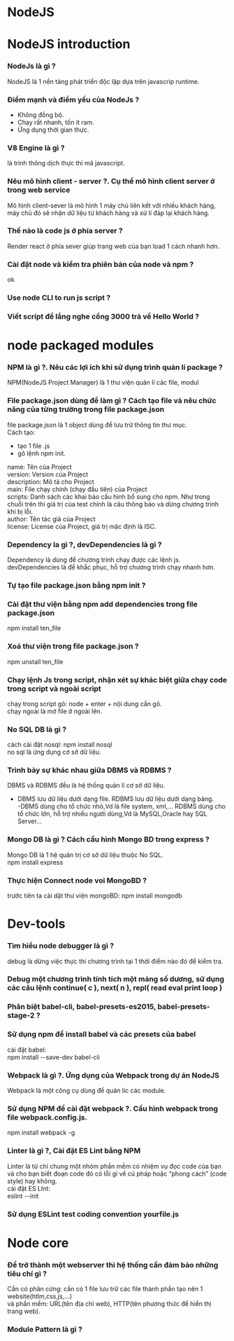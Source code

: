 # NodeJS  
# NodeJS introduction  
### NodeJs là gì ?  
NodeJS là 1 nền tảng phát triển độc lập dựa trên javascrip runtime.
### Điểm mạnh và điểm yếu của NodeJs ?  
- Không đồng bộ.  
- Chạy rất nhanh, tốn ít ram.  
- Ứng dụng thời gian thực.  
### V8 Engine là gì ?  
là trình thông dịch thực thi mã javascript.  
### Nêu mô hình client - server ?. Cụ thế mô hình client server ở trong web service  
Mô hình client-sever là mô hình 1 máy chủ liên kết với nhiều khách hàng, máy chủ đó sẽ nhận dữ liệu từ khách hàng và xử lí đáp lại khách hàng.  
### Thế nào là code js ở phía server ?  
Render react ở phía sever giúp trang web của bạn load 1 cách nhanh hơn.  
### Cài đặt node và kiểm tra phiên bản của node và npm ?  
ok
### Use node CLI to run js script ?  

### Viết script để lắng nghe cổng 3000 trả về Hello World ?  

# node packaged modules  

### NPM là gì ?. Nêu các lợi ích khi sử dụng trình quản lí package ?  
NPM(NodeJS Project Manager) là 1 thư viện quản lí các file, modul
### File package.json dùng để làm gì ? Cách tạo file và nêu chức năng của từng trường trong file package.json  
file package.json là 1 object dùng để lưu trữ thông tin thư mục.  
Cách tạo:  
- tạo 1 file .js  
- gõ lệnh npm init.  

name: Tên của Project  
version: Version của Project  
description: Mô tả cho Project  
main: File chạy chính (chạy đầu tiên) của Project  
scripts: Danh sách các khai báo cấu hình bổ sung cho npm. Như trong chuỗi trên thì giá trị của test chính là câu thông báo và dừng chương trình khi bị lỗi.  
author: Tên tác giả của Project  
license: License của Project, giá trị mặc định là ISC.    
### Dependency la gì ?, devDependencies là gì ?  
Dependency là dùng để chương trình chạy được các lệnh js.  
devDependencies là để khắc phục, hỗ trợ chương trình chạy nhanh hơn.  
### Tự tạo file package.json bằng npm init ?  

### Cài đặt thư viện bằng npm add dependencies trong file package.json  
npm install ten_file
### Xoá thư viện trong file package.json ?  
npm unstall ten_file
### Chạy lệnh Js trong script, nhận xét sự khác biệt giữa chạy code trong script và ngoài script  
chạy trong script gõ: node + enter + nội dung cần gõ.  
chạy ngoài là mở file ở ngoài lên.  
### No SQL DB là gì ?   
cách cài đặt nosql: npm install nosql  
no sql là ứng dụng cơ sở dữ liệu.  
### Trình bày sự khác nhau giữa DBMS và RDBMS ?  
DBMS và RDBMS đều là hệ thống quản lí cơ sở dữ liệu.  
- DBMS lưu dữ liệu dưới dạng file.  RDBMS lưu dữ liệu dưới dạng bảng.  
-DBMS dùng cho tổ chức nhỏ,Vd là file system, xml,... RDBMS dùng cho tổ chức lớn, hỗ trợ nhiều người dùng,Vd là MySQL,Oracle hay SQL Server...  
### Mongo DB là gì ? Cách cấu hình Mongo BD trong express ?  
Mongo DB là 1 hệ quản trị cơ sở dữ liệu thuộc No SQL.  
npm install express  
### Thực hiện Connect node voi MongoBD ?  
trước tiên ta cài dặt thư viện mongoBD: npm install mongodb  

# Dev-tools  
### Tìm hiểu node debugger là gì ?  
debug là dừng việc thực thi chương trình tại 1 thời điểm nào đó để kiểm tra.  
### Debug một chương trình tính tích một mảng số dương, sử dụng các câu lệnh continue( c ), next( n ), repl( read eval print loop )  

### Phân biệt babel-cli, babel-presets-es2015, babel-presets-stage-2 ?  

### Sử dụng npm để install babel và các presets của babel  
cài đặt babel:  
npm install --save-dev babel-cli
### Webpack là gì ?. Ứng dụng của Webpack trong dự án NodeJS  
Webpack là một công cụ dùng để quản líc các module.  

###  Sử dụng NPM để cài đặt webpack ?. Cấu hình webpack trong file webpack.config.js.  
npm install webpack -g  

### Linter là gì ?, Cài đặt ES Lint bằng NPM  
Linter là từ chỉ chung một nhóm phần mềm có nhiệm vụ đọc code của bạn và cho bạn biết đoạn code đó có lỗi gì về cú pháp hoặc “phong cách” (code style) hay không.  
cài đặt ES LInt:  
eslint --init  
### Sử dụng ESLint test coding convention yourfile.js  

# Node core  

### Để trở thành một webserver thì hệ thống cần đảm bảo những tiêu chí gì ?  
Cần có phân cứng: cần có 1 file lưu trữ các file thành phần tạo nên 1 website(htlm,css,js,...)  
và phần mềm: URL(tên địa chỉ web), HTTP(tên phương thức để hiển thị trang web).  
### Module Pattern là gì ?  

